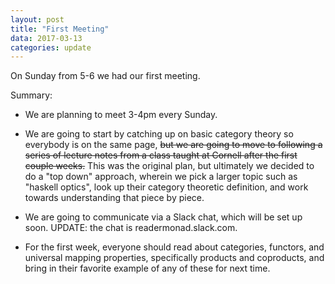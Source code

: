 ```yaml
---
layout: post
title: "First Meeting"
data: 2017-03-13
categories: update
---
```


On Sunday from 5-6 we had our first meeting.

Summary:

- We are planning to meet 3-4pm every Sunday.

- We are going to start by catching up on basic category theory so everybody is on
  the same page, ~~but we are going to move to following a series of lecture notes
  from a class taught at Cornell after the first couple weeks.~~
  This was the original plan, but ultimately we decided to do a "top down"
  approach, wherein we pick a larger topic such as "haskell optics", look up their
  category theoretic definition, and work towards understanding that piece by
  piece.

- We are going to communicate via a Slack chat, which will be set up soon.
  UPDATE: the chat is readermonad.slack.com.

- For the first week, everyone should read about categories, functors, and
  universal mapping properties, specifically products and coproducts, and bring
  in their favorite example of any of these for next time.

